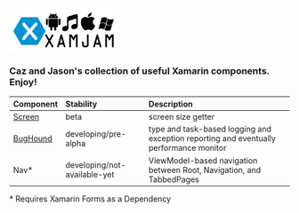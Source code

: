 ![](xamJam.jpg) 
### Caz and Jason's collection of useful Xamarin components. Enjoy!

| Component | Stability	| Description |
| :--- | :--- | :--- | 
| [Screen](https://github.com/jasonCodesAway/XamJam/tree/master/XamJam.Screen) | beta | screen size getter |
| [BugHound](https://github.com/jasonCodesAway/XamJam/tree/master/XamJam.BugHound) | developing/pre-alpha | type and task-based logging and exception reporting and eventually performance monitor |
| Nav&#42; | developing/not-available-yet | ViewModel-based navigation between Root, Navigation, and TabbedPages |

&#42; Requires Xamarin Forms as a Dependency
